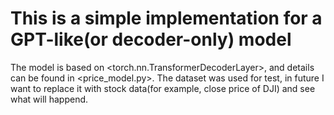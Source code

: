 # This is a simple implementation for a GPT-like(or decoder-only) model

The model is based on <torch.nn.TransformerDecoderLayer>, and details can be found in <price_model.py>. The <sine> dataset was used for test, in future I want to replace it with stock data(for example, close price of DJI) and see what will happend.
